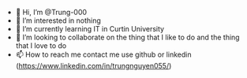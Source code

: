 - 👋 Hi, I’m @Trung-000
- 👀 I’m interested in nothing 
- 🌱 I’m currently learning IT in Curtin University
- 💞️ I’m looking to collaborate on  the thing that I like to do and the thing that I love to do
- 📫 How to reach me contact me use github or linkedin (https://www.linkedin.com/in/trungnguyen055/) 


<!---
Trung-000/Trung-000 is a ✨ special ✨ repository because its `README.md` (this file) appears on your GitHub profile.
You can click the Preview link to take a look at your changes.
--->
